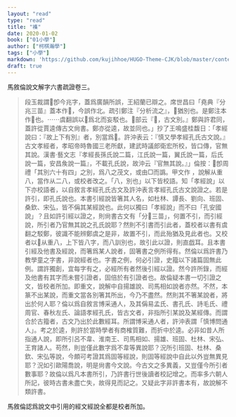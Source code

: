 ```yaml
---
layout: "read"
type: "read"
title: "襍"
date: 2020-01-02
book: ["01小學"]
author: ["柯棋瀚學"]
tags: ["小學"]
markdown: 'https://github.com/kujihhoe/HUGO-Theme-CJK/blob/master/content/read/01-小學/000-雜.md'
draft: true
---
```


馬敘倫<v>說文解字六書疏證</v>卷三。

> 段玉裁謂𠔁卽今兆字，蓋爲<v>廣韻</v>所誤，王紹蘭已辯之。席世昌曰「<v>堯典</v>『分兆三苗』蓋本作𠔁，今誤作北。疏引鄭注『分析流之』，𠔁猶別也。是鄭注本作𠔁也。⋯⋯虞翻誤以𠔁爲北而妄駁也。𦮃部云『𠔁，古文別。』鄭與許君同，蓋許從賈逵傳古文尙書。鄭亦從逵，故並同也。」<n>抄了王鳴盛</n>桂馥日：「孝經說曰：『故上下有別』者，別當爲𠔁。<v>許沖表</v>云：『慎又學<v>孝經</v>孔氏古文說。』<v>古文孝經</v>者，孝昭帝時魯國三老所獻，建武時議郎衛宏所校，皆口傳，官無其說。<v>漢書‧藝文志</v>『<v>孝經</v>長孫氏說二篇，江氏說一篇，翼氏說一篇，后氏說一篇，安昌矦說一篇』，不載孔氏說，故沖云『官無其說。』」倫按：𠔁卽<v>周禮</v>「其別六十有四」之別，爲八之茂文，或由□而譌。甲文作                                ，說解从重八，當作从二八，或校者改之。「八，別也」以下皆校語。知「孝經說」以下亦校語者，以自敘言<v>孝經</v>孔氏古文及<v>許沖表</v>言<v>孝經</v>孔氏古文說證之。若是許引，即孔氏說也。本書引經說皆箸其人名，如杜林、譚長、劉向、班固、桑欽、宋弘，皆不偁其某經說也。此何以獨曰「孝經說」而不曰「孔安國說」？且如許引經以證之，則<v>尙書古文</v>有「分𠔁三苗」，何置不引，而引經說，所引者乃官無其說之孔氏說耶？然則不引<v>書</v>而引此者，蓋校者以<v>書</v>有虞翻之駁鄭，彼識不能辨鄭虞之是非，故置不引，而此殆猶及見此者也。又校者以𠔁从重八，上下皆八字，而八訓別也，故引此以證，則直戯耳。且本書引經及他書及經說，而箸爲某人說者，固箸書之例所得有。然倫以爲許書乃教學童之字書，非說經者也。字書之例，何必引證，<v>史籀</v>以下諸篇固無此例。謂許獨創，宜每字有之，必經所有者然後引經以證。然今許所錄，而經及他書有其字而未嘗引證者，固倍於有引證者也。故倫疑本書一切引證之文，皆校者所加。即重文，說解中自揚雄說、司馬相如說者亦然。不然，本篆不出某說，而重文當各別箸其所出，今乃不盡然。然則其不箸某說者，將出於何人耶？倫以爲自敘言博采通人，及其偁易孟氏、書孔氏、詩毛氏、禮周官、春秋左氏、論語孝經孔氏，皆古文者，非指所引某說及某經傳。而謂合於古籀者，古文乃出於此數經耳。所謂博采通人者，<v>許沖表</v>謂「慎博問通人」。考之於逵，則許於當時學者有商榷質難，而折中於逵。必非如昔人所指通人說，即所引呂不韋、淮南王、司馬相如、揚雄、班固、杜林、宋弘、王育諸人。苟然，則豈僅此數字爲不韋等異說耶？況所引班固、杜林、桑欽、宋弘等說，今頗可考證其爲固等經說，則固等經說中自此以外豈無異見耶？況如引歐陽喬說，明是尙書今文說。今古文之多異義，又豈僅今所引者數事耶？故倫以爲凡本書所引，乃許書行世後讀者校記增之。而率多六朝人所記，彼時古書未盡亡失，故得見而記之。又疑此字非許書本有，故說解不類許書。

馬敘倫認爲說文中引用的經文經說全都是校者所加。
